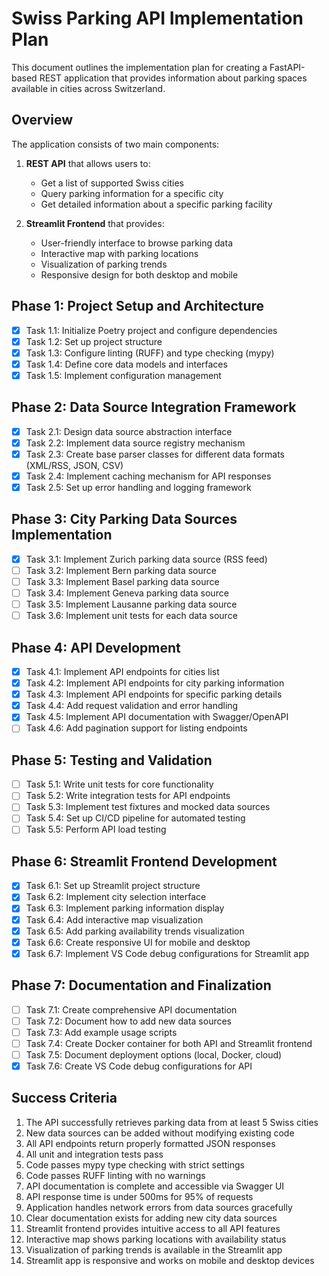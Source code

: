 # Swiss Parking API Implementation Plan

This document outlines the implementation plan for creating a FastAPI-based REST application that provides information about parking spaces available in cities across Switzerland.

## Overview

The application consists of two main components:

1. **REST API** that allows users to:
   - Get a list of supported Swiss cities
   - Query parking information for a specific city
   - Get detailed information about a specific parking facility

2. **Streamlit Frontend** that provides:
   - User-friendly interface to browse parking data
   - Interactive map with parking locations
   - Visualization of parking trends
   - Responsive design for both desktop and mobile

## Phase 1: Project Setup and Architecture
- [x] Task 1.1: Initialize Poetry project and configure dependencies
- [x] Task 1.2: Set up project structure
- [x] Task 1.3: Configure linting (RUFF) and type checking (mypy)
- [x] Task 1.4: Define core data models and interfaces
- [x] Task 1.5: Implement configuration management

## Phase 2: Data Source Integration Framework
- [x] Task 2.1: Design data source abstraction interface
- [x] Task 2.2: Implement data source registry mechanism
- [x] Task 2.3: Create base parser classes for different data formats (XML/RSS, JSON, CSV)
- [x] Task 2.4: Implement caching mechanism for API responses
- [x] Task 2.5: Set up error handling and logging framework

## Phase 3: City Parking Data Sources Implementation
- [x] Task 3.1: Implement Zurich parking data source (RSS feed)
- [ ] Task 3.2: Implement Bern parking data source
- [ ] Task 3.3: Implement Basel parking data source
- [ ] Task 3.4: Implement Geneva parking data source
- [ ] Task 3.5: Implement Lausanne parking data source
- [ ] Task 3.6: Implement unit tests for each data source

## Phase 4: API Development
- [x] Task 4.1: Implement API endpoints for cities list
- [x] Task 4.2: Implement API endpoints for city parking information
- [x] Task 4.3: Implement API endpoints for specific parking details
- [x] Task 4.4: Add request validation and error handling
- [x] Task 4.5: Implement API documentation with Swagger/OpenAPI
- [ ] Task 4.6: Add pagination support for listing endpoints

## Phase 5: Testing and Validation
- [ ] Task 5.1: Write unit tests for core functionality
- [ ] Task 5.2: Write integration tests for API endpoints
- [ ] Task 5.3: Implement test fixtures and mocked data sources
- [ ] Task 5.4: Set up CI/CD pipeline for automated testing
- [ ] Task 5.5: Perform API load testing

## Phase 6: Streamlit Frontend Development
- [x] Task 6.1: Set up Streamlit project structure
- [x] Task 6.2: Implement city selection interface
- [x] Task 6.3: Implement parking information display
- [x] Task 6.4: Add interactive map visualization
- [x] Task 6.5: Add parking availability trends visualization
- [x] Task 6.6: Create responsive UI for mobile and desktop
- [x] Task 6.7: Implement VS Code debug configurations for Streamlit app

## Phase 7: Documentation and Finalization
- [ ] Task 7.1: Create comprehensive API documentation
- [ ] Task 7.2: Document how to add new data sources
- [ ] Task 7.3: Add example usage scripts
- [ ] Task 7.4: Create Docker container for both API and Streamlit frontend
- [ ] Task 7.5: Document deployment options (local, Docker, cloud)
- [x] Task 7.6: Create VS Code debug configurations for API

## Success Criteria
1. The API successfully retrieves parking data from at least 5 Swiss cities
2. New data sources can be added without modifying existing code
3. All API endpoints return properly formatted JSON responses
4. All unit and integration tests pass
5. Code passes mypy type checking with strict settings
6. Code passes RUFF linting with no warnings
7. API documentation is complete and accessible via Swagger UI
8. API response time is under 500ms for 95% of requests
9. Application handles network errors from data sources gracefully
10. Clear documentation exists for adding new city data sources
11. Streamlit frontend provides intuitive access to all API features
12. Interactive map shows parking locations with availability status
13. Visualization of parking trends is available in the Streamlit app
14. Streamlit app is responsive and works on mobile and desktop devices
